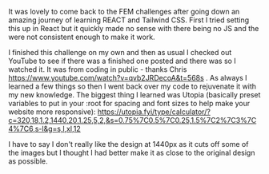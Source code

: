 It was lovely to come back to the FEM challenges after going down an amazing journey of learning REACT and Tailwind CSS. First I tried setting this up in React but it quickly made no sense with there being no JS and the <Cards/> were not consistent enough to make it work.

I finished this challenge on my own and then as usual I checked out YouTube to see if there was a finished one posted and there was so I watched it. It was from coding in public - thanks Chris https://www.youtube.com/watch?v=qvb2JRDecoA&t=568s . As always I learned a few things so then I went back over my code to rejuvenate it with my new knowledge. The biggest thing I learned was Utopia (basically preset variables to put in your :root for spacing and font sizes to help make your website more responsive): https://utopia.fyi/type/calculator/?c=320,18,1.2,1440,20,1.25,5,2,&s=0.75%7C0.5%7C0.25,1.5%7C2%7C3%7C4%7C6,s-l&g=s,l,xl,12

I have to say I don't really like the design at 1440px as it cuts off some of the images but I thought I had better make it as close to the original design as possible.
